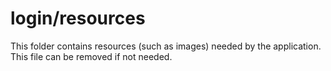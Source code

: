 # login/resources

This folder contains resources (such as images) needed by the application. This file can
be removed if not needed.
